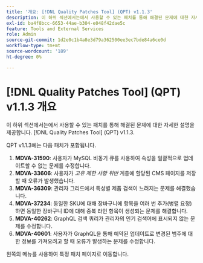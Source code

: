 ```yaml
---
title: '개요: [!DNL Quality Patches Tool] (QPT) v1.1.3'
description: 이 하위 섹션에서는에서 사용할 수 있는 패치를 통해 해결된 문제에 대한 자세한 설명을 제공합니다. [!DNL Quality Patches Tool] (QPT) v1.1.3.
exl-id: ba4f8bcc-6653-44ae-b304-e048f42dae5c
feature: Tools and External Services
role: Admin
source-git-commit: 1d2e0c1b4a8e3d79a362500ee3ec7bde84a6ce0d
workflow-type: tm+mt
source-wordcount: '189'
ht-degree: 0%

---
```


# [!DNL Quality Patches Tool] (QPT) v1.1.3 개요

이 하위 섹션에서는에서 사용할 수 있는 패치를 통해 해결된 문제에 대한 자세한 설명을 제공합니다. [!DNL Quality Patches Tool] (QPT) v1.1.3.

QPT v1.1.3에는 다음 패치가 포함됩니다.

1. **MDVA-31590**: 사용자가 MySQL 비동기 큐를 사용하여 속성을 일괄적으로 업데이트할 수 없는 문제를 수정합니다.
1. **MDVA-33606**: 사용자가 *고유 제한 사항 위반* 계층에 할당된 CMS 페이지를 저장할 때 오류가 발생했습니다.
1. **MDVA-36309**: 관리자 그리드에서 특성별 제품 검색이 느려지는 문제를 해결했습니다.
1. **MDVA-37234**: 동일한 SKU에 대해 장바구니에 항목을 여러 번 추가(병렬 요청)하면 동일한 장바구니 ID에 대해 중복 라인 항목이 생성되는 문제를 해결합니다.
1. **MDVA-40262**: GraphQL 검색 쿼리가 관리자의 인기 검색어에 표시되지 않는 문제를 수정합니다.
1. **MDVA-40601**: 사용자가 GraphQL을 통해 예약된 업데이트로 변경된 범주에 대한 정보를 가져오려고 할 때 오류가 발생하는 문제를 수정합니다.

왼쪽의 메뉴를 사용하여 특정 패치 페이지로 이동합니다.
